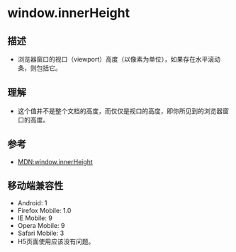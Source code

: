 # window.innerHeight

## 描述
* 浏览器窗口的视口（viewport）高度（以像素为单位），如果存在水平滚动条，则包括它。

## 理解
* 这个值并不是整个文档的高度，而仅仅是视口的高度，即你所见到的浏览器窗口的高度。

## 参考
* [MDN:window.innerHeight](https://developer.mozilla.org/zh-CN/docs/Web/API/Window/innerHeight)

## 移动端兼容性
* Android: 1
* Firefox Mobile:  1.0
* IE Mobile: 9
* Opera Mobile: 9
* Safari Mobile: 3
* H5页面使用应该没有问题。